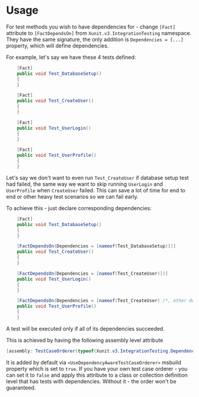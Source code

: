 # Usage
For test methods you wish to have dependencies for - change `[Fact]` attribute to `[FactDependsOn]` from `Xunit.v3.IntegrationTesting` namespace.
They have the same signature, the only addition is `Dependencies = [...]` property, which will define dependencies.

For example, let's say we have these 4 tests defined:

```csharp
    [Fact]
    public void Test_DatabaseSetup()
    {
    }

    [Fact]
    public void Test_CreateUser()
    {
    }

    [Fact]
    public void Test_UserLogin()
    {
    }

    [Fact]
    public void Test_UserProfile()
    {
    }
```

Let's say we don't want to even run `Test_CreateUser` if database setup test had failed, the same way we want to skip running `UserLogin` and `UserProfile` when `CreateUser` failed. This can save a lot of time for end to end or other heavy test scenarios so we can fail early.

To achieve this - just declare corresponding dependencies:

```csharp
    [Fact]
    public void Test_DatabaseSetup()
    {
    }

    [FactDependsOn(Dependencies = [nameof(Test_DatabaseSetup)])]
    public void Test_CreateUser()
    {
    }

    [FactDependsOn(Dependencies = [nameof(Test_CreateUser)])]
    public void Test_UserLogin()
    {
    }

    [FactDependsOn(Dependencies = [nameof(Test_CreateUser) /*, other dependencies */])]
    public void Test_UserProfile()
    {
    }
```

A test will be executed only if all of its dependencies succeeded.

This is achieved by having the following assembly level attribute
```csharp
[assembly: TestCaseOrderer(typeof(Xunit.v3.IntegrationTesting.DependencyAwareTestCaseOrderer))]
```
It is added by default via `<UseDependencyAwareTestCaseOrderer>` msbuild property which is set to `true`.
If you have your own test case orderer - you can set it to `false` and apply this attribute to a class or collection definition level that has tests with dependencies. Without it - the order won't be guaranteed.
